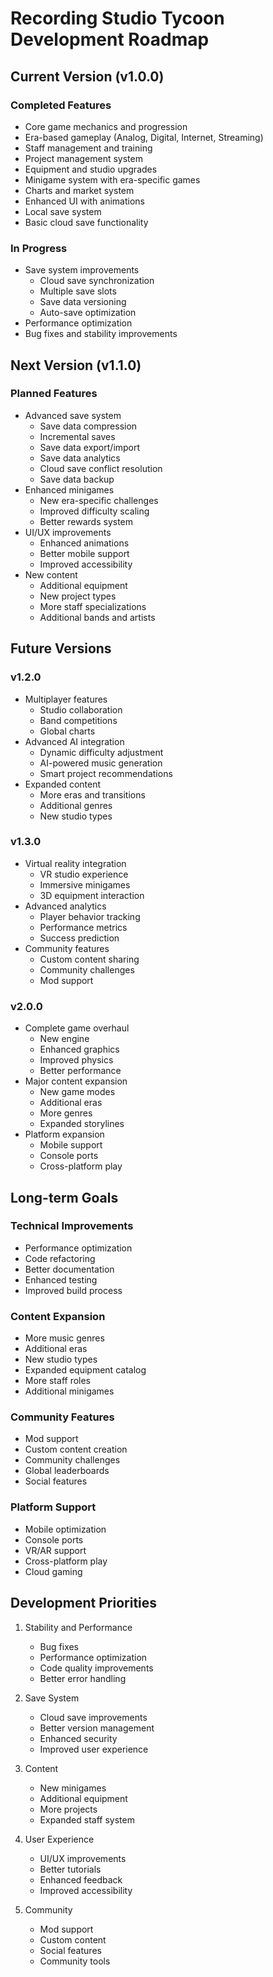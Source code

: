 # Recording Studio Tycoon Development Roadmap

## Current Version (v1.0.0)

### Completed Features
- Core game mechanics and progression
- Era-based gameplay (Analog, Digital, Internet, Streaming)
- Staff management and training
- Project management system
- Equipment and studio upgrades
- Minigame system with era-specific games
- Charts and market system
- Enhanced UI with animations
- Local save system
- Basic cloud save functionality

### In Progress
- Save system improvements
  - Cloud save synchronization
  - Multiple save slots
  - Save data versioning
  - Auto-save optimization
- Performance optimization
- Bug fixes and stability improvements

## Next Version (v1.1.0)

### Planned Features
- Advanced save system
  - Save data compression
  - Incremental saves
  - Save data export/import
  - Save data analytics
  - Cloud save conflict resolution
  - Save data backup
- Enhanced minigames
  - New era-specific challenges
  - Improved difficulty scaling
  - Better rewards system
- UI/UX improvements
  - Enhanced animations
  - Better mobile support
  - Improved accessibility
- New content
  - Additional equipment
  - New project types
  - More staff specializations
  - Additional bands and artists

## Future Versions

### v1.2.0
- Multiplayer features
  - Studio collaboration
  - Band competitions
  - Global charts
- Advanced AI integration
  - Dynamic difficulty adjustment
  - AI-powered music generation
  - Smart project recommendations
- Expanded content
  - More eras and transitions
  - Additional genres
  - New studio types

### v1.3.0
- Virtual reality integration
  - VR studio experience
  - Immersive minigames
  - 3D equipment interaction
- Advanced analytics
  - Player behavior tracking
  - Performance metrics
  - Success prediction
- Community features
  - Custom content sharing
  - Community challenges
  - Mod support

### v2.0.0
- Complete game overhaul
  - New engine
  - Enhanced graphics
  - Improved physics
  - Better performance
- Major content expansion
  - New game modes
  - Additional eras
  - More genres
  - Expanded storylines
- Platform expansion
  - Mobile support
  - Console ports
  - Cross-platform play

## Long-term Goals

### Technical Improvements
- Performance optimization
- Code refactoring
- Better documentation
- Enhanced testing
- Improved build process

### Content Expansion
- More music genres
- Additional eras
- New studio types
- Expanded equipment catalog
- More staff roles
- Additional minigames

### Community Features
- Mod support
- Custom content creation
- Community challenges
- Global leaderboards
- Social features

### Platform Support
- Mobile optimization
- Console ports
- VR/AR support
- Cross-platform play
- Cloud gaming

## Development Priorities

1. Stability and Performance
   - Bug fixes
   - Performance optimization
   - Code quality improvements
   - Better error handling

2. Save System
   - Cloud save improvements
   - Better version management
   - Enhanced security
   - Improved user experience

3. Content
   - New minigames
   - Additional equipment
   - More projects
   - Expanded staff system

4. User Experience
   - UI/UX improvements
   - Better tutorials
   - Enhanced feedback
   - Improved accessibility

5. Community
   - Mod support
   - Custom content
   - Social features
   - Community tools 